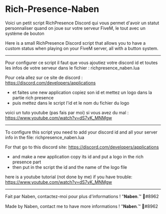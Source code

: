 # Rich-Presence-Naben

Voici un petit script RichPresence Discord qui vous permet d'avoir un statut personnaliser quand on joue sur votre serveur FiveM, le tout avec un système de bouton

Here is a small RichPresence Discord script that allows you to have a custom status when playing on your FiveM server, all with a button system.

___________________________


Pour configurer ce script il faut que vous ajoutiez votre discord id et toutes les infos de votre serveur dans le fichier : richpresence_naben.lua

Pour cela allez sur ce site de discord : https://discord.com/developers/applications
- et faites une new application copiez son id et mettez un logo dans la partie rich presence
- puis mettez dans le script l'id et le nom du fichier du logo

voici un tuto youtube (pas fais par moi) si vous avez du mal : https://www.youtube.com/watch?v=dS7vK_MNMgw

___________________________

To configure this script you need to add your discord id and all your server info in the file: richpresence_naben.lua

For that go to this discord site: https://discord.com/developers/applications
- and make a new application copy its id and put a logo in the rich presence part
- then put in the script the id and the name of the logo file

here is a youtube tutorial (not done by me) if you have trouble: https://www.youtube.com/watch?v=dS7vK_MNMgw

___________________________

Fait par Naben, contactez-moi pour plus d'informations ! "𝐍𝐚𝐛𝐞𝐧.™ 🌴#8962

Made by Naben, contact me to have more informations ! "𝐍𝐚𝐛𝐞𝐧.™ 🌴#8962
